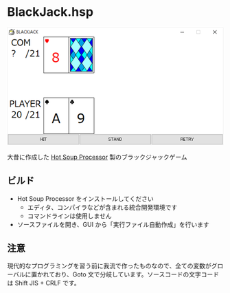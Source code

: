 # BlackJack.hsp

<div align="center">
  <img src="screenshot.png" alt="Sublime's custom image"/>
</div>

大昔に作成した [Hot Soup Processor](https://hsp.tv/) 製のブラックジャックゲーム

## ビルド

- Hot Soup Processor をインストールしてください
  - エディタ、コンパイラなどが含まれる統合開発環境です
  - コマンドラインは使用しません
- ソースファイルを開き、GUI から「実行ファイル自動作成」を行います

## 注意

現代的なプログラミングを習う前に我流で作ったものなので、全ての変数がグローバルに置かれており、Goto 文で分岐しています。ソースコードの文字コードは Shift JIS + CRLF です。
